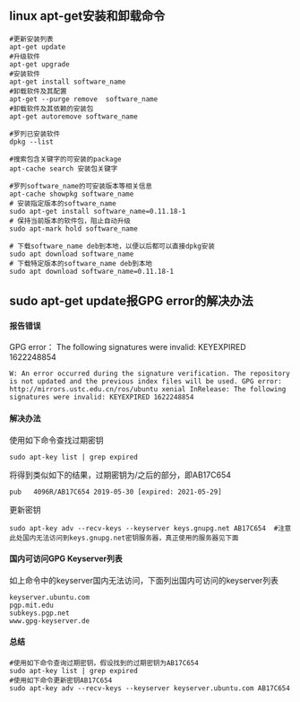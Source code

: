 ## linux apt-get安装和卸载命令

```shell
#更新安装列表
apt-get update
#升级软件
apt-get upgrade
#安装软件
apt-get install software_name
#卸载软件及其配置
apt-get --purge remove  software_name
#卸载软件及其依赖的安装包
apt-get autoremove software_name

#罗列已安装软件
dpkg --list

#搜索包含关键字的可安装的package
apt-cache search 安装包关键字

#罗列software_name的可安装版本等相关信息
apt-cache showpkg software_name
# 安装指定版本的software_name
sudo apt-get install software_name=0.11.18-1
# 保持当前版本的软件包，阻止自动升级
sudo apt-mark hold software_name

# 下载software_name deb到本地，以便以后都可以直接dpkg安装
sudo apt download software_name
# 下载特定版本的software_name deb到本地
sudo apt download software_name=0.11.18-1
```



## sudo apt-get update报GPG error的解决办法

#### 报告错误

GPG error： The following signatures were invalid: KEYEXPIRED 1622248854

```
W: An error occurred during the signature verification. The repository is not updated and the previous index files will be used. GPG error: http://mirrors.ustc.edu.cn/ros/ubuntu xenial InRelease: The following signatures were invalid: KEYEXPIRED 1622248854
```

#### 解决办法

使用如下命令查找过期密钥

```shell
sudo apt-key list | grep expired
```

将得到类似如下的结果，过期密钥为/之后的部分，即AB17C654

```
pub   4096R/AB17C654 2019-05-30 [expired: 2021-05-29]
```

更新密钥

```shell
sudo apt-key adv --recv-keys --keyserver keys.gnupg.net AB17C654  #注意此处国内无法访问到keys.gnupg.net密钥服务器，真正使用的服务器见下面
```

#### 国内可访问GPG Keyserver列表

如上命令中的keyserver国内无法访问，下面列出国内可访问的keyserver列表

```
keyserver.ubuntu.com
pgp.mit.edu
subkeys.pgp.net
www.gpg-keyserver.de
```

#### 总结

```shell
#使用如下命令查询过期密钥，假设找到的过期密钥为AB17C654
sudo apt-key list | grep expired
#使用如下命令更新密钥AB17C654
sudo apt-key adv --recv-keys --keyserver keyserver.ubuntu.com AB17C654
```

